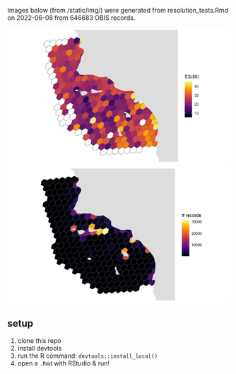 Images below (from /static/img/) were generated from resolution_tests.Rmd on 2022-06-08 from 646683 OBIS records.

![es50 image](https://raw.githubusercontent.com/usf-imars/california-coast-ecostress-biodiversity/main/static/img/es50.png)
![n_records image](https://raw.githubusercontent.com/usf-imars/california-coast-ecostress-biodiversity/main/static/img/n_records.png)


## setup
1. clone this repo
2. install devtools
3. run the R command: `devtools::install_local()`
4. open a `.Rmd` with RStudio & run!

